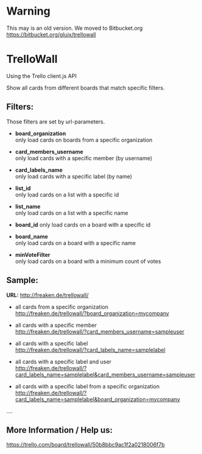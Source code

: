 Warning
=========
This may is an old version. We moved to Bitbucket.org
https://bitbucket.org/gluix/trellowall



TrelloWall
==========
Using the Trello client.js API

Show all cards from different boards that match specific filters. 

Filters:
--------
Those filters are set by url-parameters.  
													
* __board_organization__  
only load cards on boards from a specific organization					

* __card_members_username__  
only load cards with a specific member (by username)						

* __card_labels_name__  
only load cards with a specific label (by name)
													
* __list_id__  
only load cards on a list with a specific id					

* __list_name__  
only load cards on a list with a specific name						

* __board_id__
only load cards on a board with a specific id	

* __board_name__  
only load cards on a board with a specific name

* __minVoteFilter__  
only load cards on a board with a minimum count of votes


Sample:
--------
__URL:__ http://freaken.de/trellowall/
													
* all cards from a specific organization  
http://freaken.de/trellowall/?board_organization=mycompany

* all cards with a specific member  
http://freaken.de/trellowall/?card_members_username=sampleuser						

* all cards with a specific label  
http://freaken.de/trellowall/?card_labels_name=samplelabel

* all cards with a specific label and user  
http://freaken.de/trellowall/?card_labels_name=samplelabel&card_members_username=sampleuser	

* all cards with a specific label from a specific organization  
http://freaken.de/trellowall/?card_labels_name=samplelabel&board_organization=mycompany
  
....

More Information / Help us:
--------
https://trello.com/board/trellowall/50b8bbc9ac1f2a0218006f7b

